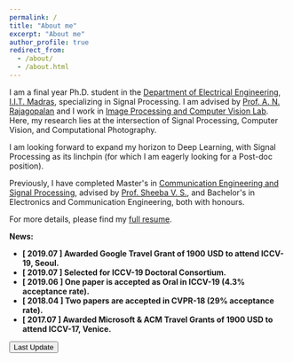 ```yaml
---
permalink: /
title: "About me"
excerpt: "About me"
author_profile: true
redirect_from: 
  - /about/
  - /about.html
---
```

I am a final year Ph.D. student in the [Department of Electrical Engineering](http://www.ee.iitm.ac.in/), [I.I.T. Madras](https://www.iitm.ac.in/), specializing in Signal Processing. I am advised by [Prof. A. N. Rajagopalan](http://www.ee.iitm.ac.in/~raju/) and I work in [Image Processing and Computer Vision Lab](http://www.ee.iitm.ac.in/ipcvlab/). Here, my research lies at the intersection of Signal Processing, Computer Vision, and Computational Photography.

I am looking forward to expand my horizon to Deep Learning, with Signal Processing as its linchpin (for which I am eagerly looking for a Post-doc position).

Previously, I have completed Master's in [Communication Engineering and Signal Processing](http://gectcr.ac.in/electronics-department/m-tech-ec/), advised by [Prof. Sheeba V. S.](http://gectcr.ac.in/about-us/principals-profile/), and Bachelor's in Electronics and Communication Engineering, both with honours.

For more details, please find my [full resume](https://drive.google.com/file/d/1Ih11RMyYb8fiXHY-M_uOH1-Fpn6Ke5R8/view?usp=sharing).

 <strong>News<strong>:
  * &#91;	2019.07 &#93; Awarded Google Travel Grant of 1900 USD to attend ICCV-19, Seoul.
  * &#91;	2019.07 &#93; Selected for ICCV-19 Doctoral Consortium.
  * &#91;	2019.06 &#93; One paper is accepted as Oral in ICCV-19 	(4.3% acceptance rate).
  * &#91;	2018.04 &#93; Two papers are accepted in CVPR-18 (29% acceptance rate).
  * &#91;	2017.07 &#93; Awarded Microsoft & ACM Travel Grants of 1900 USD to attend ICCV-17, Venice.
<html>
<body>



<button onclick="myFunction()">Last Update</button>

<p id="demo"></p>

<script>
function myFunction() {
  var x = new Date(document.lastModified);
  document.getElementById("demo").innerHTML = x;
}
</script>

</body>
</html>
